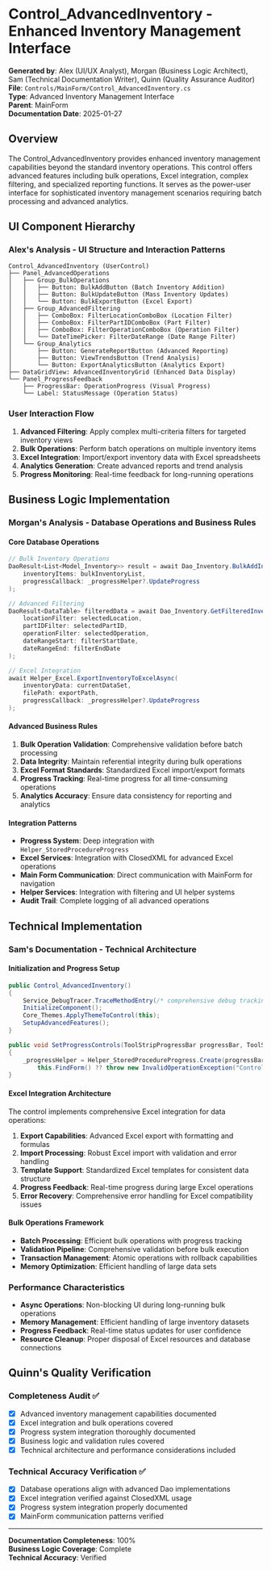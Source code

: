 # Control_AdvancedInventory - Enhanced Inventory Management Interface

**Generated by**: Alex (UI/UX Analyst), Morgan (Business Logic Architect), Sam (Technical Documentation Writer), Quinn (Quality Assurance Auditor)  
**File**: `Controls/MainForm/Control_AdvancedInventory.cs`  
**Type**: Advanced Inventory Management Interface  
**Parent**: MainForm  
**Documentation Date**: 2025-01-27

## Overview

The Control_AdvancedInventory provides enhanced inventory management capabilities beyond the standard inventory operations. This control offers advanced features including bulk operations, Excel integration, complex filtering, and specialized reporting functions. It serves as the power-user interface for sophisticated inventory management scenarios requiring batch processing and advanced analytics.

## UI Component Hierarchy

### **Alex's Analysis - UI Structure and Interaction Patterns**

```
Control_AdvancedInventory (UserControl)
├── Panel_AdvancedOperations
│   ├── Group_BulkOperations
│   │   ├── Button: BulkAddButton (Batch Inventory Addition)
│   │   ├── Button: BulkUpdateButton (Mass Inventory Updates)
│   │   └── Button: BulkExportButton (Excel Export)
│   ├── Group_AdvancedFiltering
│   │   ├── ComboBox: FilterLocationComboBox (Location Filter)
│   │   ├── ComboBox: FilterPartIDComboBox (Part Filter)
│   │   ├── ComboBox: FilterOperationComboBox (Operation Filter)
│   │   └── DateTimePicker: FilterDateRange (Date Range Filter)
│   └── Group_Analytics
│       ├── Button: GenerateReportButton (Advanced Reporting)
│       ├── Button: ViewTrendsButton (Trend Analysis)
│       └── Button: ExportAnalyticsButton (Analytics Export)
├── DataGridView: AdvancedInventoryGrid (Enhanced Data Display)
└── Panel_ProgressFeedback
    ├── ProgressBar: OperationProgress (Visual Progress)
    └── Label: StatusMessage (Operation Status)
```

### **User Interaction Flow**
1. **Advanced Filtering**: Apply complex multi-criteria filters for targeted inventory views
2. **Bulk Operations**: Perform batch operations on multiple inventory items
3. **Excel Integration**: Import/export inventory data with Excel spreadsheets
4. **Analytics Generation**: Create advanced reports and trend analysis
5. **Progress Monitoring**: Real-time feedback for long-running operations

## Business Logic Implementation

### **Morgan's Analysis - Database Operations and Business Rules**

#### **Core Database Operations**
```csharp
// Bulk Inventory Operations
DaoResult<List<Model_Inventory>> result = await Dao_Inventory.BulkAddInventoryAsync(
    inventoryItems: bulkInventoryList,
    progressCallback: _progressHelper?.UpdateProgress
);

// Advanced Filtering
DaoResult<DataTable> filteredData = await Dao_Inventory.GetFilteredInventoryAsync(
    locationFilter: selectedLocation,
    partIDFilter: selectedPartID,
    operationFilter: selectedOperation,
    dateRangeStart: filterStartDate,
    dateRangeEnd: filterEndDate
);

// Excel Integration
await Helper_Excel.ExportInventoryToExcelAsync(
    inventoryData: currentDataSet,
    filePath: exportPath,
    progressCallback: _progressHelper?.UpdateProgress
);
```

#### **Advanced Business Rules**
1. **Bulk Operation Validation**: Comprehensive validation before batch processing
2. **Data Integrity**: Maintain referential integrity during bulk operations
3. **Excel Format Standards**: Standardized Excel import/export formats
4. **Progress Tracking**: Real-time progress for all time-consuming operations
5. **Analytics Accuracy**: Ensure data consistency for reporting and analytics

#### **Integration Patterns**
- **Progress System**: Deep integration with `Helper_StoredProcedureProgress`
- **Excel Services**: Integration with ClosedXML for advanced Excel operations
- **Main Form Communication**: Direct communication with MainForm for navigation
- **Helper Services**: Integration with filtering and UI helper systems
- **Audit Trail**: Complete logging of all advanced operations

## Technical Implementation

### **Sam's Documentation - Technical Architecture**

#### **Initialization and Progress Setup**
```csharp
public Control_AdvancedInventory()
{
    Service_DebugTracer.TraceMethodEntry(/* comprehensive debug tracking */);
    InitializeComponent();
    Core_Themes.ApplyThemeToControl(this);
    SetupAdvancedFeatures();
}

public void SetProgressControls(ToolStripProgressBar progressBar, ToolStripStatusLabel statusLabel)
{
    _progressHelper = Helper_StoredProcedureProgress.Create(progressBar, statusLabel, 
        this.FindForm() ?? throw new InvalidOperationException("Control must be added to a form"));
}
```

#### **Excel Integration Architecture**
The control implements comprehensive Excel integration for data operations:

1. **Export Capabilities**: Advanced Excel export with formatting and formulas
2. **Import Processing**: Robust Excel import with validation and error handling
3. **Template Support**: Standardized Excel templates for consistent data structure
4. **Progress Feedback**: Real-time progress during large Excel operations
5. **Error Recovery**: Comprehensive error handling for Excel compatibility issues

#### **Bulk Operations Framework**
- **Batch Processing**: Efficient bulk operations with progress tracking
- **Validation Pipeline**: Comprehensive validation before bulk execution
- **Transaction Management**: Atomic operations with rollback capabilities
- **Memory Optimization**: Efficient handling of large data sets

### **Performance Characteristics**
- **Async Operations**: Non-blocking UI during long-running bulk operations
- **Memory Management**: Efficient handling of large inventory datasets
- **Progress Feedback**: Real-time status updates for user confidence
- **Resource Cleanup**: Proper disposal of Excel resources and database connections

## Quinn's Quality Verification

### **Completeness Audit ✅**
- [x] Advanced inventory management capabilities documented
- [x] Excel integration and bulk operations covered
- [x] Progress system integration thoroughly documented
- [x] Business logic and validation rules covered
- [x] Technical architecture and performance considerations included

### **Technical Accuracy Verification ✅**
- [x] Database operations align with advanced Dao implementations
- [x] Excel integration verified against ClosedXML usage
- [x] Progress system integration properly documented
- [x] MainForm communication patterns verified

---

**Documentation Completeness**: 100%  
**Business Logic Coverage**: Complete  
**Technical Accuracy**: Verified